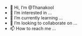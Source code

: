 - 👋 Hi, I’m @Thanakool
- 👀 I’m interested in ...
- 🌱 I’m currently learning ...
- 💞️ I’m looking to collaborate on ...
- 📫 How to reach me ...

<!---
Thanakool/Thanakool is a ✨ special ✨ repository because its `README.md` (this file) appears on your GitHub profile.
You can click the Preview link to take a look at your changes.
--->
